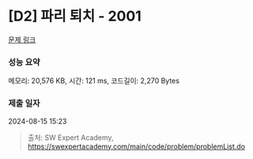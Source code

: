 # [D2] 파리 퇴치 - 2001 

[문제 링크](https://swexpertacademy.com/main/code/problem/problemDetail.do?contestProbId=AV5PzOCKAigDFAUq) 

### 성능 요약

메모리: 20,576 KB, 시간: 121 ms, 코드길이: 2,270 Bytes

### 제출 일자

2024-08-15 15:23



> 출처: SW Expert Academy, https://swexpertacademy.com/main/code/problem/problemList.do